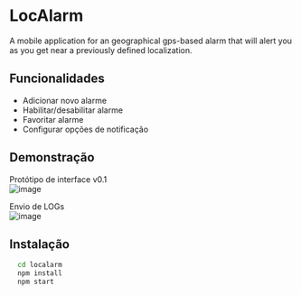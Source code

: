 
# LocAlarm

A mobile application for an geographical gps-based alarm that will alert you as you get near a previously defined localization.


## Funcionalidades

- Adicionar novo alarme
- Habilitar/desabilitar alarme
- Favoritar alarme
- Configurar opções de notificação


## Demonstração

Protótipo de interface v0.1
<br>
![image](https://user-images.githubusercontent.com/49589136/220385019-27a92963-b126-45f1-a831-bef7a682b975.png)

Envio de LOGs
<br>
![image](https://user-images.githubusercontent.com/49589136/220385135-cc91cf84-3f63-4d01-b693-9ec347498488.png)
## Instalação

```bash
  cd localarm
  npm install
  npm start
```
